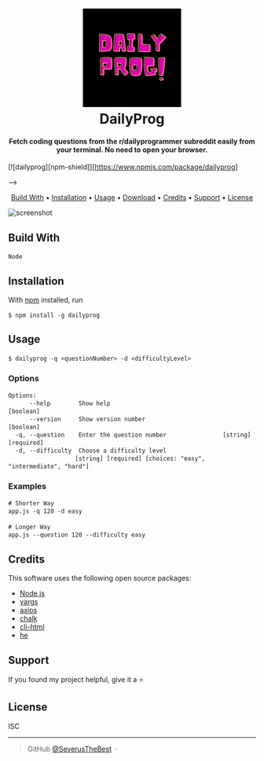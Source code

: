 
<h1 align="center">
  <br>
  <a href="https://www.npmjs.com/package/dailyprog"><img src="images/dailyprog.png" alt="DailyProg" width="200"></a>
  <br>
  DailyProg
  <br>
</h1>

<h4 align="center">Fetch coding questions from the <strong>r/dailyprogrammer</strong> subreddit easily from your terminal. No need to open your browser.</h4>

  [![dailyprog][npm-shield]][https://www.npmjs.com/package/dailyprog]
<!-- <p align="center"> -->
  <!-- <a href="https://www.npmjs.com/package/dailyprog">
    <img src="https://www.npmjs.com/package/dailyprog.svg">
         <!-- alt="Gitter"> -->
  <!-- </a> --> -->
<!-- </p> -->

<p align="center">
  <a href="#build-with">Build With</a> •
  <a href="#installation">Installation</a> •
  <a href="#usage">Usage</a> •
  <a href="#download">Download</a> •
  <a href="#credits">Credits</a> •
  <a href="#support">Support</a> •
  <a href="#license">License</a>
</p>

![screenshot](https://raw.githubusercontent.com/amitmerchant1990/electron-markdownify/master/app/img/markdownify.gif)

## Build With

    Node

## Installation

With [npm](https://npmjs.org/) installed, run

    $ npm install -g dailyprog

## Usage

    $ dailyprog -q <questionNumber> -d <difficultyLevel>

### Options

```
Options:
      --help        Show help                                          [boolean]
      --version     Show version number                                [boolean]
  -q, --question    Enter the question number                [string] [required]
  -d, --difficulty  Choose a difficulty level
                   [string] [required] [choices: "easy", "intermediate", "hard"]
```

### Examples

```
# Shorter Way
app.js -q 120 -d easy

# Longer Way
app.js --question 120 --difficulty easy
```

## Credits

This software uses the following open source packages:

- [Node.js](https://nodejs.org/)
- [yargs](https://www.npmjs.com/package/yargs)
- [axios](https://www.npmjs.com/package/axios)
- [chalk](https://www.npmjs.com/package/chalk)
- [cli-html](https://www.npmjs.com/package/cli-html)
- [he](https://www.npmjs.com/package/he)


## Support

If you found my project helpful, give it a :star:

<!-- ## You may also like...

- [Pomolectron](https://github.com/amitmerchant1990/pomolectron) - A pomodoro app
- [Correo](https://github.com/amitmerchant1990/correo) - A menubar/taskbar Gmail App for Windows and macOS -->

## License

ISC

---

<!-- > [amitmerchant.com](https://www.amitmerchant.com) &nbsp;&middot;&nbsp; -->
> GitHub [@SeverusTheBest](https://github.com/SeverusTheBest) &nbsp;&middot;&nbsp;

